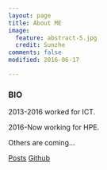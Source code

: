 ```yaml
---
layout: page
title: About ME
image:
  feature: abstract-5.jpg
  credit: Sunzhe
comments: false
modified: 2016-06-17

---
```


### BIO ###

2013-2016 worked for ICT.  

2016-Now working for HPE.

Others are coming...

<div markdown="0"><a href="{{ site.url }}/_posts/" class="btn btn-info">Posts</a> <a href="https://github.com/Sun-zhe" class="btn btn-success">Github</a></div>

[^1]: Example: *domain.com/category-name/post-title*
